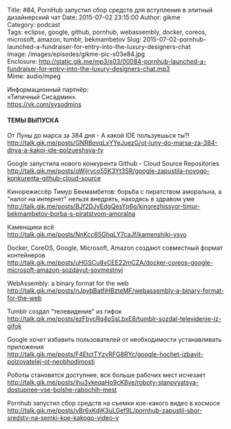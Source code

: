 Title: #84, PornHub запустил сбор средств для вступления в элитный дизайнерский чат
Date: 2015-07-02 23:15:00
Author: gikme  
Category: podcast  
Tags: eclipse, google, github, pornhub, webassembly, docker, coreos, microsoft, amazon, tumblr, bekmambetov
Slug: 2015-07-02-pornhub-launched-a-fundraiser-for-entry-into-the-luxury-designers-chat  
Image: /images/episodes/gikme-pic-s03e84.jpg  
Enclosure: http://static.gik.me/mp3/s03/00084-pornhub-launched-a-fundraiser-for-entry-into-the-luxury-designers-chat.mp3  
Mime: audio/mpeg

Информационный партнёр:  
«Типичный Сисадмин».  
<https://vk.com/sysodmins>

#### ТЕМЫ ВЫПУСКА

От Луны до марса за 384 дня - А какой IDE пользуешься ты?!  
<http://talk.gik.me/posts/GNR8ovqLxYYeJuezG/ot-luny-do-marsa-za-384-dnya-a-kakoj-ide-polzueshsya-ty>

Google запустила нового конкурента Github - Cloud Source Repositories  
<http://talk.gik.me/posts/oWijryco55K3Yt3SR/google-zapustila-novogo-konkurenta-github-cloud-source>

Кинорежиссёр Тимур Бекмамбетов: борьба с пиратством аморальна, а "налог на интернет" нельзя внедрять, находясь в здравом уме  
<http://talk.gik.me/posts/BJf2DJyEdgQesYp6g/kinorezhissyor-timur-bekmambetov-borba-s-piratstvom-amoralna>

Каменщики всё  
<http://talk.gik.me/posts/NnKcc65GhqLY7caJf/kamenshiki-vsyo>

Docker, CoreOS, Google, Microsoft, Amazon создают совместный формат контейнеров  
<http://talk.gik.me/posts/uHGSCu8vCEE22mCZA/docker-coreos-google-microsoft-amazon-sozdayut-sovmestnyj>

WebAssembly: a binary format for the web  
<http://talk.gik.me/posts/nJpybBatfiHBzteMF/webassembly-a-binary-format-for-the-web>

Tumblr создал "телевидение" из гифок  
<http://talk.gik.me/posts/ezFbycRq4pSsLbxE8/tumblr-sozdal-televidenie-iz-gifok>

Google хочет избавить пользователей от необходимости устанавливать приложения  
<http://talk.gik.me/posts/F4EtctTYzvRFG8RYc/google-hochet-izbavit-polzovatelej-ot-neobhodimosti>

Роботы становятся доступнее, все больше рабочих мест исчезает  
<http://talk.gik.me/posts/jhu3vkeqaHo9cK8ve/roboty-stanovyatsya-dostupnee-vse-bolshe-rabochih-mest>

Pornhub запустил сбор средств на съемки кое-какого видео в космосе  
<http://talk.gik.me/posts/vBr6xKdjK3uLGef9L/pornhub-zapustil-sbor-sredstv-na-semki-koe-kakogo-video-v>
